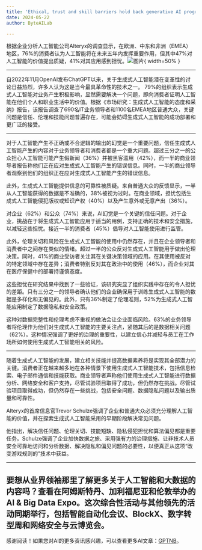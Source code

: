 ```yaml
---
title: 'Ethical, trust and skill barriers hold back generative AI progress in EMEA'
date: 2024-05-22
author: ByteAILab

---
```


根据企业分析人工智能公司Alteryx的调查显示，在欧洲、中东和非洲（EMEA）地区，76%的消费者认为人工智能将在未来五年内发挥重要作用，但其中47%对人工智能的价值提出质疑，41%对其应用感到担忧。![图片](https://www.artificialintelligence-news.com/wp-content/uploads/sites/9/2024/05/Ethical-trust-and-skill-barriers-hold-back-generative-AI-progress-in-EMEA-scaled.jpg){ width=50% }

---

自2022年11月OpenAI发布ChatGPT以来，关于生成式人工智能潜在变革性的讨论日益热烈，许多人认为这是当今最具革命性的技术之一。
79%的组织表示生成式人工智能对业务产生积极影响，显然需要解决一个问题，即向消费者证明人工智能在他们个人和职业生活中的价值。根据《市场研究：生成式人工智能的态度和采纳》报告，该报告调查了690名IT业务领导者和1100名EMEA地区普通大众，关键问题是信任、伦理和技能问题普遍存在，可能会妨碍生成式人工智能的成功部署和更广泛的接受。

---

对于人工智能产生不正确或不合逻辑的输出的幻觉是一个重要问题，信任生成式人工智能产生的内容对于业务领导者和消费者都是一个重大问题。超过三分之一的公众担心人工智能可能产生假新闻（36%）并被黑客滥用（42%），而一半的商业领导者报告称他们正在应对生成式人工智能产生的错误信息。同时，一半的商业领导者观察到他们的组织正在应对生成式人工智能产生的错误信息。

此外，生成式人工智能提供信息的可靠性被质疑。来自普通大众的反馈显示，一半从人工智能获得的数据是不准确的，38%被视为过时。在商业领域，担忧包括生成式人工智能侵犯版权或知识产权（40%）以及产生意外或无意产出（36%）。

对企业（62%）和公众（74%）来说，AI幻觉是一个关键的信任问题。对于企业，挑战在于将生成式人工智能应用于适当的用例，支持正确的技术和安全措施，以减轻这些担忧。接近一半的消费者（45%）倡导对人工智能使用进行监管。

此外，伦理关切和风险在生成式人工智能的使用中仍然存在，并且在企业领导者和消费者中之间存在类似的情绪。超过一半的公众反对生成式人工智能用于做出伦理决策。同时，41%的商业受访者关注其在关键决策领域的应用。在其使用被反对的特定领域中存在差异；消费者特别反对其在政治中的使用（46%），而企业对其在医疗保健中的部署持谨慎态度。

这些担忧在研究结果中找到了一些验证，该研究突显了组织实践中存在的令人担忧的差距。只有三分之一的领导者确认他们的企业确保用于训练生成式人工智能的数据是多样化和无偏见的。此外，只有36%制定了伦理准则，52%为生成式人工智能应用制定了数据隐私和安全政策。

这种对数据完整性和伦理考虑不重视的做法会让企业面临风险。63%的业务领导者将伦理作为他们对生成式人工智能的主要关注点，紧随其后的是数据相关问题（62%）。这种情况强调了更好的治理的重要性，以建立信心并减轻与员工在工作场所如何使用生成式人工智能相关的风险。

---

随着生成式人工智能的发展，建立相关技能并提高数据素养将是实现其全部潜力的关键。消费者正在越来越多地在各种情景下使用生成式人工智能技术，包括信息检索、电子邮件通信和技能获取。商业领导者声称他们使用生成式人工智能进行数据分析、网络安全和客户支持，尽管试验项目取得了成功，但仍然存在挑战。尽管试验项目取得成功，但仍然存在一些挑战，包括安全问题、数据隐私问题以及输出质量和可靠性。

Alteryx的首席信息官Trevor Schulze强调了企业和普通大众必须充分理解人工智能的价值，并在探索生成式人工智能采用的早期阶段解决常见问题。

他指出，解决信任问题、伦理关切、技能短缺、隐私侵犯担忧和算法偏见都是重要任务。Schulze强调了企业加快数据之旅、采用强有力的治理措施、让非技术人员安全可靠地访问和分析数据、解决隐私和偏见问题的必要性，以便真正从这项“改变游戏规则的”技术中获益。

---

要想从业界领袖那里了解更多关于人工智能和大数据的内容吗？查看在阿姆斯特丹、加利福尼亚和伦敦举办的AI & Big Data Expo。这次综合性活动与其他领先的活动同期举行，包括智能自动化会议、BlockX、数字转型周和网络安全与云博览会。
---
感谢阅读！如果您对AI的更多资讯感兴趣，可以查看更多AI文章：[GPTNB](https://gptnb.com)。